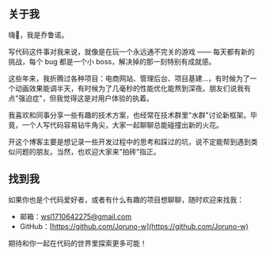 ## 关于我

嗨👋，我是乔鲁诺。

写代码这件事对我来说，就像是在玩一个永远通不完关的游戏 —— 每天都有新的挑战，每个 bug 都是一个小 boss，解决掉的那一刻特别有成就感。

这些年来，我折腾过各种项目：电商网站、管理后台、项目基建...，有时候为了一个动画效果能调半天，有时候为了几毫秒的性能优化能熬到深夜。朋友们说我有点"强迫症"，但我觉得这是对用户体验的执着。

我喜欢和同事分享一些有趣的技术方案，也经常在技术群里"水群"讨论新框架。毕竟，一个人写代码容易钻牛角尖，大家一起聊聊总能碰撞出新的火花。

开这个博客主要是想记录一些开发过程中的思考和踩过的坑，说不定能帮到遇到类似问题的朋友。当然，也欢迎大家来"拍砖"指正。

## 找到我

如果你也是个代码爱好者，或者有什么有趣的项目想聊聊，随时欢迎来找我：

- 邮箱：wsl1710642275@gmail.com
- GitHub：[https://github.com/Joruno-w](https://github.com/Joruno-w)

期待和你一起在代码的世界里探索更多可能！
